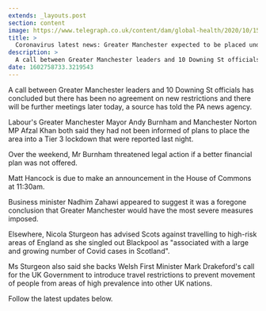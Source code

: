 ```yaml
--- 
extends: _layouts.post 
section: content 
image: https://www.telegraph.co.uk/content/dam/global-health/2020/10/15/TELEMMGLPICT000236246347_trans_NvBQzQNjv4Bq7J5izWzdFHN8P2v9eT5iziR-vDrepL7wo3tbmD2tkTU.jpeg?impolicy=logo-overlay 
title: > 
  Coronavirus latest news: Greater Manchester expected to be placed under Tier 3 lockdown restrictions 
description: > 
  A call between Greater Manchester leaders and 10 Downing St officials has concluded but there has been no agreement on new restrictions and there will be further meetings later today, a source has told the PA news agency.Labour's Greater Manchester Mayor Andy Burnham and Manchester Norton MP Afzal Khan both said they had not been informed of plans to place the area into a Tier 3 lockdown that were reported last night.Over the weekend, Mr Burnham threatened legal action if a better financial plan was not offered.Matt Hancock is due to make an announcement in the House of Commons at 11:30am.Business minister Nadhim Zahawi appeared to suggest it was a foregone conclusion that Greater Manchester would have the most severe measures imposed. 
date: 1602758733.3219543 
--- 
```

A call between Greater Manchester leaders and 10 Downing St officials has concluded but there has been no agreement on new restrictions and there will be further meetings later today, a source has told the PA news agency.

Labour's Greater Manchester Mayor Andy Burnham and Manchester Norton MP Afzal Khan both said they had not been informed of plans to place the area into a Tier 3 lockdown that were reported last night.

Over the weekend, Mr Burnham threatened legal action if a better financial plan was not offered.

Matt Hancock is due to make an announcement in the House of Commons at 11:30am.

Business minister Nadhim Zahawi appeared to suggest it was a foregone conclusion that Greater Manchester would have the most severe measures imposed.

Elsewhere, Nicola Sturgeon has advised Scots against travelling to high-risk areas of England as she singled out Blackpool as "associated with a large and growing number of Covid cases in Scotland".

Ms Sturgeon also said she backs Welsh First Minister Mark Drakeford's call for the UK Government to introduce travel restrictions to prevent movement of people from areas of high prevalence into other UK nations.

Follow the latest updates below.